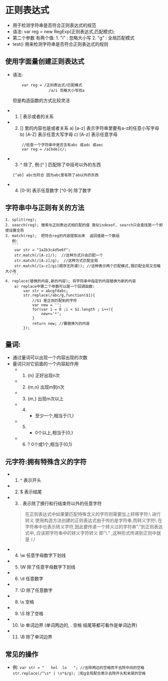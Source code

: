 #   正则表达式

+   用于检测字符串是否符合正则表达式的规范
+   语法: var reg = new RegExp(正则表达式,匹配模式);
+   第二个参数 有两个值:
        1. "i" : 忽略大小写
        2. "g" : 全局匹配模式
+   test() 用来检测字符串是否符合正则表达式的规则


##  使用字面量创建正则表达式
+   语法:
    ```
        var reg = /正则表达式/匹配模式
                    /a/i 忽略大小写找a
    ```
    但是构造函数的方式比较灵活

+   1. | 表示或者的关系
+   2. [] 里的内容也是或者关系 
        a)  [a-z] 表示字符串里要有a-z的任意小写字母
        b)  [A-Z] 表示任意大写字母
        c)  [A-z] 表示任意字母
    ```
        //检查一个字符串中是否含有abc 或adc 或aec
        var reg = /a[bde]c/;
    ```
+   3. ^ 除了, 例:[^ ] 匹配除了中括号以外的东西
    ```
    [^ab] abc也符合 因为abc里有除了ab以外的东西
    ```
+   4. [0-9] 表示任意数字  [^0-9] 除了数字  


##   字符串中与正则有关的方法
    1. split(reg);
    2. search(reg); 搜索与正则表达式相匹配的值 类似indexof, search只会查找第一个即使设置全局
    3. match(reg);  把符合reg的内容提取出来  返回值是一个数组
       例: 
       ```
        var str = "1a2b3c4d5e6f";
        str.match(/[A-z]/);  //这种方式只会匹配一个
        str.match(/[A-z]/g);  //这种方式匹配全局
        str.match(/[a-z]/gi(顺序无所谓)); //这种表示两个匹配模式,既匹配全局又忽略大小写
       ```
    4. replace(替换的内容,新的内容); 将字符串中指定的内容替换为新的内容
        a) replace中第二个参数可以是一个回调函数:
            var str = abcgfdabc;
            str.replace(/abc/g,function($1){
                //$1 是正则匹配到的字符
                var new = '';
                for(var i = 0 ;i < $1.length ; i++){
                    new+='*';
                }
                return new; //要替换为的内容
            });
            
    

##   量词:

+   通过量词可以出现一个内容出现的次数
+   量词只对它前面的一个内容起作用
    - 1.    {n} 正好出现n次
    - 2.    {m,n} 出现m到n次
    - 3.    {m,} 出现m次以上
    - 4.    + 至少一个,相当于{1,} 
    - 5.    * 0个以上,相当于{0,}
    - 6.    ? 0个或1个,相当于{0,1}


##  元字符:拥有特殊含义的字符
   
-   1. ^ 表示开头 
-   2. $ 表示结尾
-   3. . 表示除了换行和行结束符以外的任意字符   
    > 在正则表达式中如果要匹配特殊含义的字符则需要加上转移字符:\ 进行转义
    > 使用构造方法创建的正则表达式由于传的是字符串,而转义字符\ 在字符串中也表示转义字符,因此要传递一个转义过的字符串"\."到正则表达式中, 应该把字符串中的转义字符转义 即"\\." ,这种形式传递到正则中就是  /\./ 
-   4. \w 任意字母数字下划线
-   5. \W 除了任意字母数字下划线
-   6. \d 任意数字
-   7. \D 除了任意数字
-   8. \s 空格
-   9. \S 除了空格
-   10. \b 单词边界 (单词两边的, . 空格 结尾等都可看作是单词边界)
-   11. \B 除了单词边界 

##  常见的操作

+    例:
    ```
        var str = "   hel  lo   ";
        //去除两边的空格而不去除中间的空格
        str.replace(/^\s* | \s*$/g); |和g全局配合表示去除开头和末尾的空格
    ```